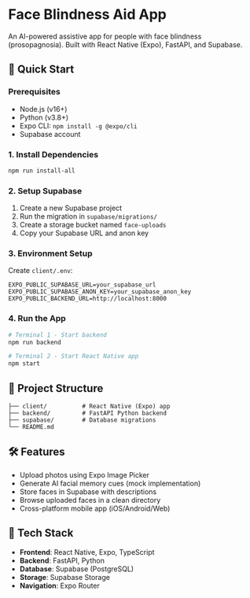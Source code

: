 # Face Blindness Aid App

An AI-powered assistive app for people with face blindness (prosopagnosia). Built with React Native (Expo), FastAPI, and Supabase.

## 🚀 Quick Start

### Prerequisites
- Node.js (v16+)
- Python (v3.8+)
- Expo CLI: `npm install -g @expo/cli`
- Supabase account

### 1. Install Dependencies
```bash
npm run install-all
```

### 2. Setup Supabase
1. Create a new Supabase project
2. Run the migration in `supabase/migrations/`
3. Create a storage bucket named `face-uploads`
4. Copy your Supabase URL and anon key

### 3. Environment Setup
Create `client/.env`:
```
EXPO_PUBLIC_SUPABASE_URL=your_supabase_url
EXPO_PUBLIC_SUPABASE_ANON_KEY=your_supabase_anon_key
EXPO_PUBLIC_BACKEND_URL=http://localhost:8000
```

### 4. Run the App
```bash
# Terminal 1 - Start backend
npm run backend

# Terminal 2 - Start React Native app
npm start
```

## 📁 Project Structure
```
├── client/          # React Native (Expo) app
├── backend/         # FastAPI Python backend
├── supabase/        # Database migrations
└── README.md
```

## 🛠 Features
- Upload photos using Expo Image Picker
- Generate AI facial memory cues (mock implementation)
- Store faces in Supabase with descriptions
- Browse uploaded faces in a clean directory
- Cross-platform mobile app (iOS/Android/Web)

## 🔧 Tech Stack
- **Frontend**: React Native, Expo, TypeScript
- **Backend**: FastAPI, Python
- **Database**: Supabase (PostgreSQL)
- **Storage**: Supabase Storage
- **Navigation**: Expo Router